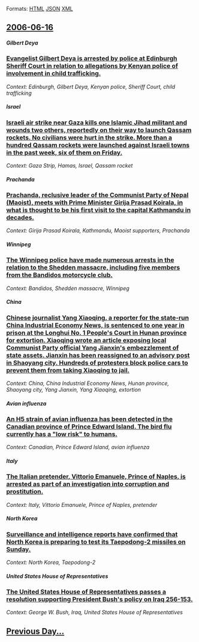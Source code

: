 
Formats: [HTML](2006/06/16/index.html)  [JSON](2006/06/16/index.json)  [XML](2006/06/16/index.xml)  

## [2006-06-16](/news/2006/06/16/index.md)

##### Gilbert Deya
### [ Evangelist Gilbert Deya is arrested by police at Edinburgh Sheriff Court in relation to allegations by Kenyan police of involvement in child trafficking. ](/news/2006/06/16/evangelist-gilbert-deya-is-arrested-by-police-at-edinburgh-sheriff-court-in-relation-to-allegations-by-kenyan-police-of-involvement-in-chil.md)
_Context: Edinburgh, Gilbert Deya, Kenyan police, Sheriff Court, child trafficking_

##### Israel
### [ Israeli air strike near Gaza kills one Islamic Jihad militant and wounds two others, reportedly on their way to launch Qassam rockets. No civilians were hurt in the strike. More than a hundred Qassam rockets were launched against Israeli towns in the past week, six of them on Friday. ](/news/2006/06/16/israeli-air-strike-near-gaza-kills-one-islamic-jihad-militant-and-wounds-two-others-reportedly-on-their-way-to-launch-qassam-rockets-no-c.md)
_Context: Gaza Strip, Hamas, Israel, Qassam rocket_

##### Prachanda
### [ Prachanda, reclusive leader of the Communist Party of Nepal (Maoist), meets with Prime Minister Girija Prasad Koirala, in what is thought to be his first visit to the capital Kathmandu in decades. ](/news/2006/06/16/prachanda-reclusive-leader-of-the-communist-party-of-nepal-maoist-meets-with-prime-minister-girija-prasad-koirala-in-what-is-thought-t.md)
_Context: Girija Prasad Koirala, Kathmandu, Maoist supporters, Prachanda_

##### Winnipeg
### [ The Winnipeg police have made numerous arrests in the relation to the Shedden massacre, including five members from the Bandidos motorcycle club. ](/news/2006/06/16/the-winnipeg-police-have-made-numerous-arrests-in-the-relation-to-the-shedden-massacre-including-five-members-from-the-bandidos-motorcycle.md)
_Context: Bandidos, Shedden massacre, Winnipeg_

##### China
### [ Chinese journalist Yang Xiaoqing, a reporter for the state-run China Industrial Economy News, is sentenced to one year in prison at the Longhui No. 1 People's Court in Hunan province for extortion. Xiaoqing wrote an article exposing local Communist Party official Yang Jianxin's embezzlement of state assets. Jianxin has been reassigned to an advisory post in Shaoyang city. Hundreds of protesters block police cars to prevent them from taking Xiaoqing to jail. ](/news/2006/06/16/chinese-journalist-yang-xiaoqing-a-reporter-for-the-state-run-china-industrial-economy-news-is-sentenced-to-one-year-in-prison-at-the-lon.md)
_Context: China, China Industrial Economy News, Hunan province, Shaoyang city, Yang Jianxin, Yang Xiaoqing, extortion_

##### Avian influenza
### [ An H5 strain of avian influenza has been detected in the Canadian province of Prince Edward Island. The bird flu currently has a "low risk" to humans.](/news/2006/06/16/an-h5-strain-of-avian-influenza-has-been-detected-in-the-canadian-province-of-prince-edward-island-the-bird-flu-currently-has-a-low-risk.md)
_Context: Canadian, Prince Edward Island, avian influenza_

##### Italy
### [ The Italian pretender, Vittorio Emanuele, Prince of Naples, is arrested as part of an investigation into corruption and prostitution. ](/news/2006/06/16/the-italian-pretender-vittorio-emanuele-prince-of-naples-is-arrested-as-part-of-an-investigation-into-corruption-and-prostitution.md)
_Context: Italy, Vittorio Emanuele, Prince of Naples, pretender_

##### North Korea
### [ Surveillance and intelligence reports have confirmed that North Korea is preparing to test its Taepodong-2 missiles on Sunday. ](/news/2006/06/16/surveillance-and-intelligence-reports-have-confirmed-that-north-korea-is-preparing-to-test-its-taepodong-2-missiles-on-sunday.md)
_Context: North Korea, Taepodong-2_

##### United States House of Representatives
### [ The United States House of Representatives passes a resolution supporting President Bush's policy on Iraq 256-153. ](/news/2006/06/16/the-united-states-house-of-representatives-passes-a-resolution-supporting-president-bush-s-policy-on-iraq-256-153.md)
_Context: George W. Bush, Iraq, United States House of Representatives_

## [Previous Day...](/news/2006/06/15/index.md)

